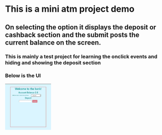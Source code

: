 # This is a mini atm project demo

## On selecting the option it displays the deposit or cashback section and the submit posts the current balance on the screen.

### This is mainly a test project for learning the onclick events and hiding and showing the deposit section
### Below is the UI

<img src="Capture.JPG" height="150px" width="150px">
